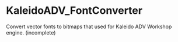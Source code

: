 # KaleidoADV_FontConverter
 Convert vector fonts to bitmaps that used for Kaleido ADV Workshop engine. (incomplete)
